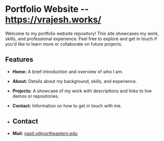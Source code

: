 # Portfolio Website -- https://vrajesh.works/

Welcome to my portfolio website repository! This site showcases my work, skills, and professional experience. Feel free to explore and get in touch if you'd like to learn more or collaborate on future projects.

## Features

- **Home:** A brief introduction and overview of who I am.
- **About:** Details about my background, skills, and experience.
- **Projects:** A showcase of my work with descriptions and links to live demos or repositories.
- **Contact:** Information on how to get in touch with me.

- ## Contact

- **Mail:** nasit.v@northeastern.edu

